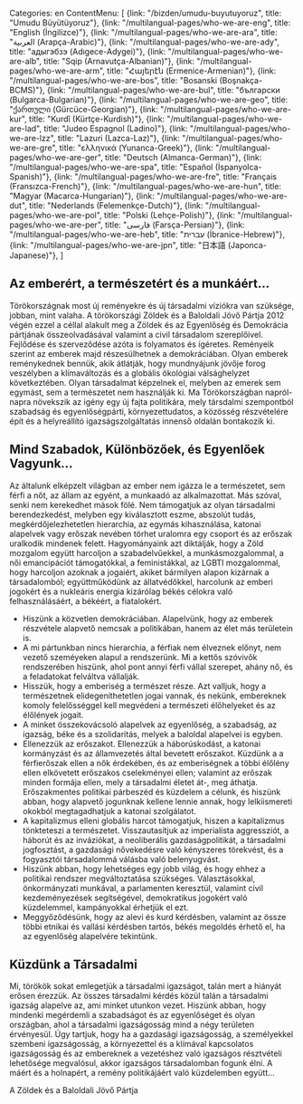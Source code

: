 Categories: en
ContentMenu: [
  {link: "/bizden/umudu-buyutuyoruz", title: "Umudu Büyütüyoruz"},
  {link: "/multilangual-pages/who-we-are-eng", title: "English (İngilizce)"},
  {link: "/multilangual-pages/who-we-are-ara", title: "العربية (Arapça-Arabic)"},
  {link: "/multilangual-pages/who-we-are-ady", title: "адыгэбзэ (Adıgece-Adygei)"},
  {link: "/multilangual-pages/who-we-are-alb", title: "Sqip (Arnavutça-Albanian)"},
  {link: "/multilangual-pages/who-we-are-arm", title: "Հայերէն (Ermenice-Armenian)"},
  {link: "/multilangual-pages/who-we-are-bos", title: "Bosanski (Boşnakça-BCMS)"},
  {link: "/multilangual-pages/who-we-are-bul", title: "български (Bulgarca-Bulgarian)"},
  {link: "/multilangual-pages/who-we-are-geo", title: "ქართული (Gürcüce-Georgian)"},
  {link: "/multilangual-pages/who-we-are-kur", title: "Kurdî (Kürtçe-Kurdish)"},
  {link: "/multilangual-pages/who-we-are-lad", title: "Judeo Espagnol (Ladino)"},
  {link: "/multilangual-pages/who-we-are-lzz", title: "Lazuri (Lazca-Laz)"},
  {link: "/multilangual-pages/who-we-are-gre", title: "ελληνικά (Yunanca-Greek)"},
  {link: "/multilangual-pages/who-we-are-ger", title: "Deutsch (Almanca-German)"},
  {link: "/multilangual-pages/who-we-are-spa", title: "Español (İspanyolca-Spanish)"},
  {link: "/multilangual-pages/who-we-are-fre", title: "Français (Fransızca-French)"},
  {link: "/multilangual-pages/who-we-are-hun", title: "Magyar (Macarca-Hungarian)"},
  {link: "/multilangual-pages/who-we-are-dut", title: "Nederlands (Felemenkçe-Dutch)"},
  {link: "/multilangual-pages/who-we-are-pol", title: "Polski (Lehçe-Polish)"},
  {link: "/multilangual-pages/who-we-are-per", title: "فارسى (Farsça-Persian)"},
  {link: "/multilangual-pages/who-we-are-heb", title: "עברית (İbranice-Hebrew)"},
  {link: "/multilangual-pages/who-we-are-jpn", title: "日本語 (Japonca-Japanese)"},
  ]


##	Az emberért, a természetért és a munkáért…
 
Törökországnak most új reményekre és új társadalmi víziókra van szüksége, jobban, mint valaha.
A törökországi Zöldek és a Baloldali Jövő Pártja 2012 végén ezzel a céllal alakult meg a Zöldek és az Egyenlőség és Demokrácia pártjának összeolvadásával valamint a civil társadalom szereplőivel. Fejlődése és szerveződése azóta is folyamatos és ígéretes.
Reményeik szerint az emberek majd részesülhetnek a demokráciában. 
Olyan emberek reménykednek bennük, akik átlátják, hogy mundnyájunk jövője forog veszélyben a klímaváltozás és a globális ökológiai válsághelyzet következtében.
Olyan társadalmat képzelnek el, melyben az emerek sem egymást, sem a természetet nem használják ki. 
Ma Törökországban napról-napra növekszik az igény egy új fajta politikára, mely társdalmi szempontból szabadság és egyenlőségpárti, környezettudatos, a közösség részvételére épít és a helyreállító igazságszolgáltatás innenső oldalán bontakozik ki. 

## Mind Szabadok, Különbözőek, és Egyenlőek Vagyunk…

Az általunk elképzelt világban az ember nem igázza le a természetet, sem  férfi a nőt, az állam az egyént, a munkaadó az alkalmazottat. Más szóval, senki nem kerekedhet mások fölé. Nem támogatjuk az olyan társadalmi berendezkedést, melyben egy kiválasztott eszme, abszolút tudás, megkérdőjelezhetetlen hierarchia, az egymás kihasználása, katonai alapelvek vagy erőszak nevében törhet uralomra egy csoport és az erőszak uralkodik mindenek felett.
Hagyományaink azt diktálják, hogy a Zöld mozgalom együtt harcoljon a szabadelvűekkel, a munkásmozgalommal, a női emancipációt támogatókkal, a feministákkal, az LGBTI mozgalommal, hogy harcoljon azoknak a jogaiért, akiket bármilyen alapon kizárnak a társadalomból; együttműködünk az állatvédőkkel, harcolunk az emberi jogokért és a nukleáris energia kizárólag békés célokra való felhasználásáért, a békéért, a fiatalokért.

- Hiszünk a közvetlen demokráciában. Alapelvünk, hogy az emberek részvétele alapvető nemcsak a politikában, hanem az élet más területein is. 
- A mi pártunkban nincs hierarchia, a férfiak nem élveznek előnyt, nem vezető szeméyeken alapul a rendszerünk. Mi a kettős szóvivők rendszerében hiszünk, ahol pont annyi férfi vállal szerepet, ahány nő, és a feladatokat felváltva vállalják. 
- Hisszük, hogy a emberiség a természet része. Azt valljuk, hogy a természetnek elidegeníthetetlen jogai vannak, és nekünk, embereknek komoly felelősséggel kell megvédeni a természeti élőhelyeket és az élőlények jogait. 
- A minket összekovácsoló alapelvek az egyenlőség, a szabadság, az igazság, béke és a szolidaritás, melyek a baloldal alapelvei is egyben.
- Ellenezzük az erőszakot. Ellenezzük a háborúskodást, a katonai kormányzást és az államvezetés által bevetett erőszakot. Küzdünk a a férfierőszak ellen a nők érdekében, és az emberiségnek a többi élőlény ellen elkövetett erőszakos cselekményei ellen; valamint az erőszak minden formája ellen, mely a társadalmi életet át-, meg áthatja. Erőszakmentes politikai párbeszéd és küzdelem a célunk, és hiszünk abban, hogy alapvető jogunknak kellene lennie annak, hogy lelkiismereti okokból megtagadhatjuk a katonai szolgálatot. 
- A kapitalizmus elleni globális harcot támogatjuk, hiszen a kapitalizmus tönkteteszi a természetet. Visszautasítjuk az imperialista aggressziót, a háborút és az inváziókat, a neoliberális gazdaságpolitikát, a társadalmi jogfosztást, a gazdasági nővekedésre való kényszeres törekvést, és a fogyasztói társadalommá válásba való belenyugvást.  
- Hiszünk abban, hogy lehetséges egy jobb világ, és hogy ehhez a politikai rendszer megváltoztatása szükséges. Választásokkal, önkormányzati munkával, a parlamenten keresztül, valamint civil kezdeményezések segítségével, demokratikus jogokért való küzdelemmel, kampányokkal érhetjük el ezt. 
- Meggyőződésünk, hogy az alevi és kurd kérdésben, valamint az össze többi etnikai és vallási kérdésben tartós, békés megoldés érhető el, ha az egyenlőség alapelvére tekintünk. 

## Küzdünk a Társadalmi 
Mi, törökök sokat emlegetjük a társadalmi igazságot, talán mert a hiányát erősen érezzük.
Az összes társadalmi kérdés közül talán a társadalmi igazság alapelve az, ami minket utunkon vezet. 
Hiszünk abban, hogy mindenki megérdemli a szabadságot és az egyenlőséget és olyan országban, ahol a társadalmi igazságosság mind a négy területen érvényesül. 
Úgy tartjuk, hogy ha a gazdasági igazságosság, a személyekkel szembeni igazságosság, a környezettel és a klímával kapcsolatos igazságosság és az embereknek a vezetéshez való igazságos résztvételi lehetősége megvalósul, akkor igazságos társadalomban fogunk élni. 
A máért és a holnapért, a remény politikájáért  való küzdelemben együtt...

A Zöldek és a Baloldali Jövő Pártja
